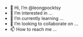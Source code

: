 - 👋 Hi, I’m @leongpocktsy
- 👀 I’m interested in ...
- 🌱 I’m currently learning ...
- 💞️ I’m looking to collaborate on ...
- 📫 How to reach me ...

<!---
leongpocktsy/leongpocktsy is a ✨ special ✨ repository because its `README.md` (this file) appears on your GitHub profile.
You can click the Preview link to take a look at your changes.
--->
